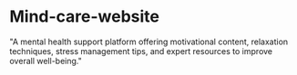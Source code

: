 # Mind-care-website
"A mental health support platform offering motivational content, relaxation techniques, stress management tips, and expert resources to improve overall well-being."
